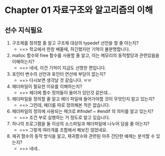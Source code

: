 # Chapter 01 자료구조와 알고리즘의 이해

## 선수 지식필요
1. 구조체를 정의할 줄 알고 구조체 대상의 typedef 선언을 할 줄 아는지?
    * ==> 학교에서 한창 배울때, 하긴했지만 기억이 불분명합니다.
2. malloc 함수와 free 함수를 사용할 줄 알고, 이는 메모리의 동적할당과 관련있음을 이해하는지?
    * ==> 네네, 이건 기억이 지금도 선명한 편입니다.
3. 포인터 변수의 선언과 포인터 연산에 부담이 없는지?
    * ==> 다시보면 생각날 것 같습니다. ㅠㅠ
4. 헤더파일이 필요한 이유를 이해하는지?
    * ==> 헤더에 함수 정의들이 들어가 있던것 같은데...
5. 헤더파일을 정의할 줄 알고 헤더 파일에 들어가야할 것이 무엇인지 알고 있는지?
    * ==> 그런데, 헤더를 따로 정의해본 적은 없습니다.
6. 헤더파일의 정의에 사용되는 메크로 #ifndef ~ #endif 의 의미를 알고 있는지?
    * ==> 조건 부로 실행하는 거 정도로 알고 있습니다.
7. 하나의 프로그램을 둘 이상의 소스파일과 헤더파일에 나누어 담을 줄 아는지?
    * ==> 그렇게 여러개를 조합해서 해보진 않았네요.
8. 재귀 함수의 동작 방식을 알고, 재귀함수와 관련된 아주 간단한 예제는 분석할 수 있는지?
    * ==> 네네..
